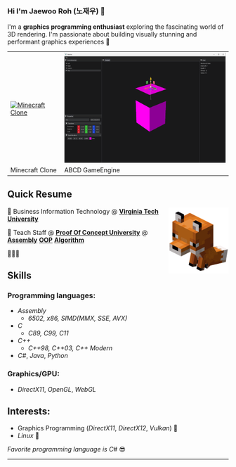 ### Hi I'm Jaewoo Roh (노재우) 👋

I'm a **graphics programming enthusiast** exploring the fascinating world of 3D rendering.
I'm passionate about building visually stunning and performant graphics experiences 🐻

<table>
  <tbody>
    <tr>
      <td>
        <a target="_blank" href="https://github.com/Oakmura/Minecraft-Clone">
          <img alt="Minecraft Clone" src="Screenshots/MinecraftClone/world_with_snow.gif" width="444" height="250"/>
        </a>
      </td>
      <td>
        <a target="_blank" href="https://github.com/Oakmura/ABCD">
          <img alt="ABCD GameEngine" src="Screenshots/ABCDEngine/Guizmo.gif" width="444" height="250"/>
        </a>
      </td>
    </tr>
    <tr>
      <td>Minecraft Clone</td>
      <td>ABCD GameEngine</td>
    </tr>
  </tbody>
</table>

## Quick Resume

<img align="right" alt="Minecraft duck" height="150" src="Minecraft-gifs/minecraft-fox.gif" />

🤖 Business Information Technology @ [**Virginia Tech University**][vt]

🐻 Teach Staff @ [**Proof Of Concept University**][pocu] @ [**Assembly**](https://pocu.academy/ko/Courses/COMP2300) [**OOP**](https://pocu.academy/ko/Courses/COMP2500) [**Algorithm**](https://pocu.academy/ko/Courses/COMP3500)

🐯🦁🐋

[vt]: https://www.vt.edu/
[pocu]: https://pocu.academy/ko

## Skills

### Programming languages:
- *Assembly*
  - *6502, x86, SIMD(MMX, SSE, AVX)*
- *C*
  - *C89, C99, C11*
- *C++*
  - *C++98, C++03, C++ Modern*
- *C#*, *Java*, *Python*

### Graphics/GPU:
- *DirectX11*, *OpenGL*, *WebGL*

## Interests:
- Graphics Programming (*DirectX11*, *DirectX12*, *Vulkan*) 🦉
- *Linux* 🐧

_Favorite programming language is *C#*_ 😎


---

